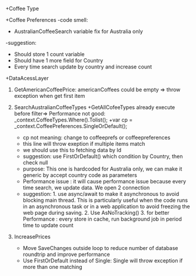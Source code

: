 
+Coffee Type


+Coffee Preferences
 -code smell:
 + AustralianCoffeeSearch variable fix for Australia only
 
 -suggestion:
 + Should store 1 count variable
 + Should have 1 more field for Country
 + Every time search update by country and increase count

+DataAcessLayer 
 1. GetAmericanCoffeePrice: 
	americanCoffees could be empty => throw exception when get first item
 2. SearchAustralianCoffeeTypes
    +GetAllCofeeTypes already execute before filter=> Performance not good: _context.CoffeeTypes.Where().Tolist();
	+var cp = _context.CoffeePreferences.SingleOrDefault(); 
	- cp not meaning: change to coffeeprefs or coffeepreferences
	- this line will throw exeption if multiple items match
	- we should use this to fetching data by Id
	- suggestion: use FirstOrDefault() which condition by Country, then check null
	+ purpose: This one is hardcoded for Australia only, we can make it generic by accept country code as parameters
	+ Performance issue : it will cause performance issue because every time search, we update data. We open 2 connection
	- suggestion: 1. use async/await to make it asynchronous to avoid blocking main thread.  This is particularly useful when the code runs in an asynchronous task or in a web application to avoid freezing the web page during saving.
				  2. Use AsNoTracking()
				  3. for better Performance : every store in cache, run background job in period time to update count

 3. IncreasePrices
    + Move SaveChanges outside loop to reduce number of database roundtrip and improve performance 
	+ Use FirstOrDefault instead of Single: Single will throw exception if more than one matching
